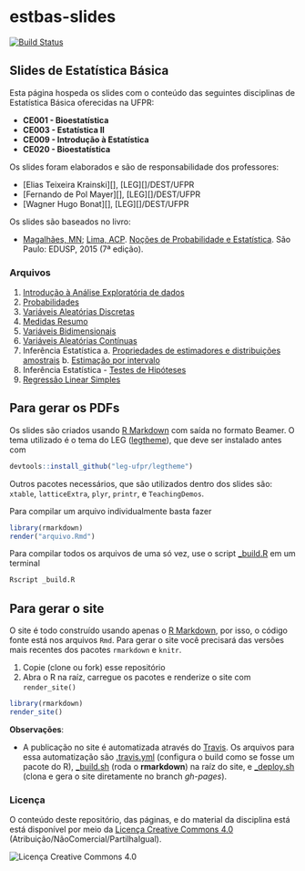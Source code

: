 # estbas-slides

[![Build Status](https://travis-ci.org/leg-ufpr/estbas-slides.svg?branch=master)](https://travis-ci.org/leg-ufpr/estbas-slides)

## Slides de Estatística Básica

Esta página hospeda os slides com o conteúdo das seguintes disciplinas
de Estatística Básica oferecidas na UFPR:

- **CE001 - Bioestatística**
- **CE003 - Estatística II**
- **CE009 - Introdução à Estatística**
- **CE020 - Bioestatística**

Os slides foram elaborados e são de responsabilidade dos professores:

- [Elias Teixeira Krainski][], [LEG][]/DEST/UFPR
- [Fernando de Pol Mayer][], [LEG][]/DEST/UFPR
- [Wagner Hugo Bonat][], [LEG][]/DEST/UFPR

Os slides são baseados no livro:

- [Magalhães, MN](http://www.ime.usp.br/~marcos);
      [Lima, ACP](http://www.ime.usp.br/~acarlos).
      [Noções de Probabilidade e
      Estatística](http://www.ime.usp.br/~noproest). São Paulo: EDUSP,
      2015 (7ª edição).

### Arquivos

1. [Introdução à Análise Exploratória de dados](slides/01_Analise_Exploratoria.pdf)
2. [Probabilidades](slides/02_Probabilidades.pdf)
3. [Variáveis Aleatórias Discretas](slides/03_Variaveis_Discretas.pdf)
4. [Medidas Resumo](slides/04_Medidas_Resumo.pdf)
5. [Variáveis Bidimensionais](slides/05_Variaveis_Bidimensionais.pdf)
6. [Variáveis Aleatórias Contínuas](slides/06_Variaveis_Continuas.pdf)
7. Inferência Estatística
    a. [Propriedades de estimadores e distribuições
    amostrais](slides/07a_Estimacao.pdf)
    b. [Estimação por intervalo](slides/07b_Estimacao.pdf)
8. Inferência Estatística - [Testes de
   Hipóteses](slides/08_Teste_Hipotese.pdf)
9. [Regressão Linear Simples](slides/09_Regressao.pdf)


## Para gerar os PDFs

Os slides são criados usando [R Markdown][] com saída no formato Beamer.
O tema utilizado é o tema do LEG
([legtheme](https://github.com/leg-ufpr/legtheme)), que deve ser
instalado antes com

```r
devtools::install_github("leg-ufpr/legtheme")
```

Outros pacotes necessários, que são utilizados dentro dos slides são:
`xtable`, `latticeExtra`, `plyr`, `printr`, e `TeachingDemos`.

Para compilar um arquivo individualmente basta fazer

```r
library(rmarkdown)
render("arquivo.Rmd")
```

Para compilar todos os arquivos de uma só vez, use o script
[_build.R](slides/_build.R) em um terminal

```r
Rscript _build.R
```

## Para gerar o site

O site é todo construído usando apenas o [R Markdown][], por isso, o
código fonte está nos arquivos `Rmd`. Para gerar o site você precisará
das versões mais recentes dos pacotes `rmarkdown` e `knitr`.

1. Copie (clone ou fork) esse repositório
2. Abra o R na raíz, carregue os pacotes e renderize o site com
   `render_site()`

```r
library(rmarkdown)
render_site()
```

**Observações**:

- A publicação no site é automatizada através do
  [Travis](https://travis-ci.org). Os arquivos para essa automatização
  são [.travis.yml](./.travis.yml) (configura o build como se fosse um
  pacote do R), [_build.sh](./_build.sh) (roda o **rmarkdown**) na raíz
  do site, e [_deploy.sh](./_deploy.sh) (clona e gera o site diretamente
  no branch *gh-pages*).

### Licença

O conteúdo deste repositório, das páginas, e do material da disciplina
está está disponível por meio da [Licença Creative Commons 4.0][]
(Atribuição/NãoComercial/PartilhaIgual).

![Licença Creative Commons 4.0](https://i.creativecommons.org/l/by-nc-sa/4.0/88x31.png)


[Licença Creative Commons 4.0]: https://creativecommons.org/licenses/by-nc-sa/4.0/deed.pt_BR
[R Markdown]: http://rmarkdown.rstudio.com
